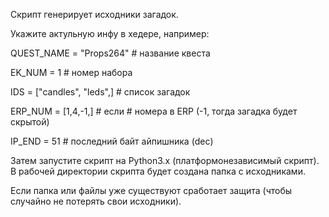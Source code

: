 Скрипт генерирует исходники загадок.

Укажите актульную инфу в хедере, например:

QUEST_NAME = "Props264"		# название квеста

EK_NUM = 1			# номер набора

IDS = ["candles", "leds",]  	# список загадок

ERP_NUM = [1,4,-1,] # если 	# номера в ERP (-1, тогда загадка будет скрытой)

IP_END = 51			# последний байт айпишника (dec)

Затем запустите скрипт на Python3.x (платформонезависимый скрипт).
В рабочей директории скрипта будет создана папка с исходниками.

Если папка или файлы уже существуют сработает защита
(чтобы случайно не потерять свои исходники).